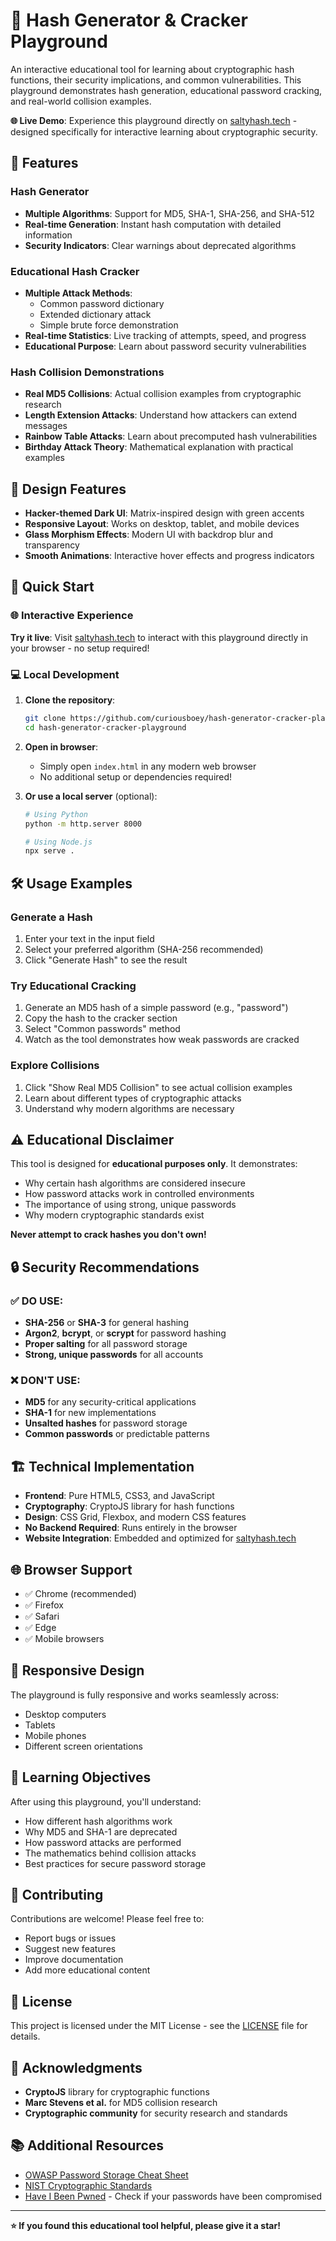 # 🔐 Hash Generator & Cracker Playground

An interactive educational tool for learning about cryptographic hash functions, their security implications, and common vulnerabilities. This playground demonstrates hash generation, educational password cracking, and real-world collision examples.

**🌐 Live Demo**: Experience this playground directly on [saltyhash.tech](https://saltyhash.tech) - designed specifically for interactive learning about cryptographic security.

## 🌟 Features

### Hash Generator
- **Multiple Algorithms**: Support for MD5, SHA-1, SHA-256, and SHA-512
- **Real-time Generation**: Instant hash computation with detailed information
- **Security Indicators**: Clear warnings about deprecated algorithms

### Educational Hash Cracker
- **Multiple Attack Methods**: 
  - Common password dictionary
  - Extended dictionary attack
  - Simple brute force demonstration
- **Real-time Statistics**: Live tracking of attempts, speed, and progress
- **Educational Purpose**: Learn about password security vulnerabilities

### Hash Collision Demonstrations
- **Real MD5 Collisions**: Actual collision examples from cryptographic research
- **Length Extension Attacks**: Understand how attackers can extend messages
- **Rainbow Table Attacks**: Learn about precomputed hash vulnerabilities
- **Birthday Attack Theory**: Mathematical explanation with practical examples

## 🎨 Design Features

- **Hacker-themed Dark UI**: Matrix-inspired design with green accents
- **Responsive Layout**: Works on desktop, tablet, and mobile devices
- **Glass Morphism Effects**: Modern UI with backdrop blur and transparency
- **Smooth Animations**: Interactive hover effects and progress indicators

## 🚀 Quick Start

### 🌐 Interactive Experience
**Try it live**: Visit [saltyhash.tech](https://saltyhash.tech) to interact with this playground directly in your browser - no setup required!

### 💻 Local Development
1. **Clone the repository**:
   ```bash
   git clone https://github.com/curiousboey/hash-generator-cracker-playground.git
   cd hash-generator-cracker-playground
   ```

2. **Open in browser**:
   - Simply open `index.html` in any modern web browser
   - No additional setup or dependencies required!

3. **Or use a local server** (optional):
   ```bash
   # Using Python
   python -m http.server 8000
   
   # Using Node.js
   npx serve .
   ```

## 🛠️ Usage Examples

### Generate a Hash
1. Enter your text in the input field
2. Select your preferred algorithm (SHA-256 recommended)
3. Click "Generate Hash" to see the result

### Try Educational Cracking
1. Generate an MD5 hash of a simple password (e.g., "password")
2. Copy the hash to the cracker section
3. Select "Common passwords" method
4. Watch as the tool demonstrates how weak passwords are cracked

### Explore Collisions
1. Click "Show Real MD5 Collision" to see actual collision examples
2. Learn about different types of cryptographic attacks
3. Understand why modern algorithms are necessary

## ⚠️ Educational Disclaimer

This tool is designed for **educational purposes only**. It demonstrates:
- Why certain hash algorithms are considered insecure
- How password attacks work in controlled environments
- The importance of using strong, unique passwords
- Why modern cryptographic standards exist

**Never attempt to crack hashes you don't own!**

## 🔒 Security Recommendations

### ✅ DO USE:
- **SHA-256** or **SHA-3** for general hashing
- **Argon2**, **bcrypt**, or **scrypt** for password hashing
- **Proper salting** for all password storage
- **Strong, unique passwords** for all accounts

### ❌ DON'T USE:
- **MD5** for any security-critical applications
- **SHA-1** for new implementations
- **Unsalted hashes** for password storage
- **Common passwords** or predictable patterns

## 🏗️ Technical Implementation

- **Frontend**: Pure HTML5, CSS3, and JavaScript
- **Cryptography**: CryptoJS library for hash functions
- **Design**: CSS Grid, Flexbox, and modern CSS features
- **No Backend Required**: Runs entirely in the browser
- **Website Integration**: Embedded and optimized for [saltyhash.tech](https://saltyhash.tech)

## 🌐 Browser Support

- ✅ Chrome (recommended)
- ✅ Firefox
- ✅ Safari
- ✅ Edge
- ✅ Mobile browsers

## 📱 Responsive Design

The playground is fully responsive and works seamlessly across:
- Desktop computers
- Tablets
- Mobile phones
- Different screen orientations

## 🎯 Learning Objectives

After using this playground, you'll understand:
- How different hash algorithms work
- Why MD5 and SHA-1 are deprecated
- How password attacks are performed
- The mathematics behind collision attacks
- Best practices for secure password storage

## 🤝 Contributing

Contributions are welcome! Please feel free to:
- Report bugs or issues
- Suggest new features
- Improve documentation
- Add more educational content

## 📄 License

This project is licensed under the MIT License - see the [LICENSE](LICENSE) file for details.

## 🙏 Acknowledgments

- **CryptoJS** library for cryptographic functions
- **Marc Stevens et al.** for MD5 collision research
- **Cryptographic community** for security research and standards

## 📚 Additional Resources

- [OWASP Password Storage Cheat Sheet](https://cheatsheetseries.owasp.org/cheatsheets/Password_Storage_Cheat_Sheet.html)
- [NIST Cryptographic Standards](https://csrc.nist.gov/projects/cryptographic-standards-and-guidelines)
- [Have I Been Pwned](https://haveibeenpwned.com/) - Check if your passwords have been compromised

---

**⭐ If you found this educational tool helpful, please give it a star!**
